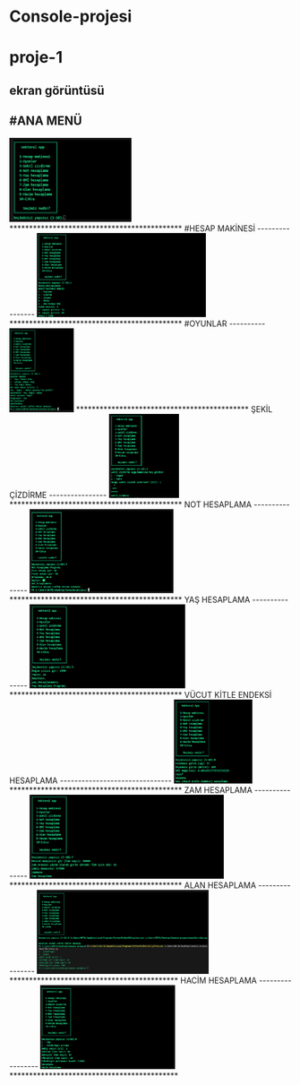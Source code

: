 # Console-projesi
# proje-1
## ekran görüntüsü

#ANA MENÜ
-----------
<img height="150" src="resim/resim1.png">
********************************************
#HESAP MAKİNESİ
----------------
<img height="150" src="resim/resimA.png">
********************************************
#OYUNLAR
----------
<img height="150" src="resim/resimB.png">
********************************************
ŞEKİL ÇİZDİRME
----------------
<img height="150" src="resim/resimC.png">
********************************************
NOT HESAPLAMA
---------------
<img height="150" src="resim/resimD.png">
********************************************
YAŞ HESAPLAMA
---------------
<img height="150" src="resim/resimE.png">
********************************************
VÜCUT KİTLE ENDEKSİ HESAPLAMA
-------------------------------
<img height="150" src="resim/resimF.png">
********************************************
ZAM HESAPLAMA
---------------
<img height="150" src="resim/resimG.png">
********************************************
ALAN HESAPLAMA
----------------
<img height="150" src="resim/resimH.png">
*******************************************
HACİM HESAPLAMA
-----------------
<img height="150" src="resim/resimI.png">
*******************************************